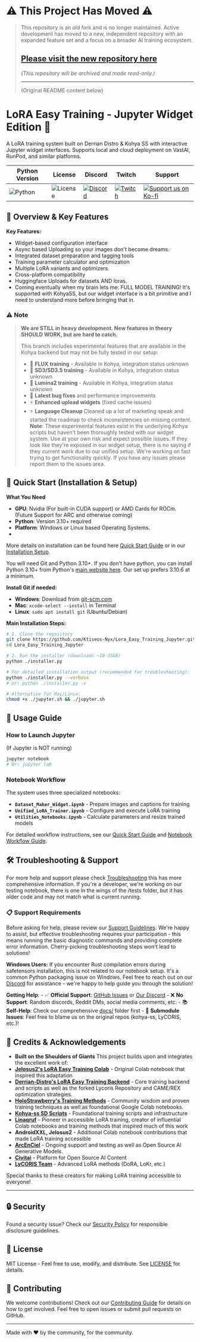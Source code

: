 # ⚠️ This Project Has Moved ⚠️
> This repository is an old fork and is no longer maintained. Active development has moved to a new, independent repository with an expanded feature set and a focus on a broader AI training ecosystem.
>
> ## **[Please visit the new repository here](https://github.com/Ktiseos-Nyx/Ktiseos-Nyx-Trainer)**
>
> *(This repository will be archived and made read-only.)*
>
> ---
>
> (Original README content below)

# LoRA Easy Training - Jupyter Widget Edition 🚀

A LoRA training system built on Derrian Distro & Kohya SS with interactive Jupyter widget interfaces. Supports local and cloud deployment on VastAI, RunPod, and similar platforms.

| Python Version | License | Discord | Twitch | Support |
|---|---|---|---|---|
| ![Python](https://img.shields.io/badge/python-3.10+-blue.svg) | ![License](https://img.shields.io/badge/license-MIT-green.svg) | [![Discord](https://img.shields.io/badge/Discord-Join%20Our%20Server-5865F2?style=for-the-badge&logo=discord)](https://discord.gg/HhBSM9gBY) | [![Twitch](https://img.shields.io/badge/Twitch-Follow%20on%20Twitch-9146FF?logo=twitch&style=for-the-badge)](https://twitch.tv/duskfallcrew) |  <a href="https://ko-fi.com/duskfallcrew" target="_blank"><img src="https://img.shields.io/badge/Support%20us%20on-Ko--Fi-FF5E5B?style=for-the-badge&logo=kofi" alt="Support us on Ko-fi"></a> |

## 🌟 Overview & Key Features

**Key Features:**
- Widget-based configuration interface
- Async based Uploading so your images don't become dreams.
- Integrated dataset preparation and tagging tools
- Training parameter calculator and optimization
- Multiple LoRA variants and optimizers
- Cross-platform compatibility
- Huggingface Uploads for datasets AND loras.
- Coming eventually when my brain lets me: FULL MODEL TRAINING! It's supported with KohyaSS, but our widget interface is a bit primitive and I need to understand more before bringing that in.

### ⚠️ Note

> **We are STILL in heavy development. New features in theory SHOULD WORK, but are hard to catch.**
>
> This branch includes experimental features that are available in the Kohya backend but may not be fully tested in our setup:
> - 🔬 **FLUX training** - Available in Kohya, integration status unknown
> - 🧬 **SD3/SD3.5 training** - Available in Kohya, integration status unknown
> - 🌟 **Lumina2 training** - Available in Kohya, integration status unknown
> - 🔧 **Latest bug fixes** and performance improvements
> - ⚡ **Enhanced upload widgets** (fixed cache issues)
> - ⚡ **Language Cleanup** Cleaned up a lot of marketing speak and started the roadmap to check inconsistencies on missing content.
> **Note**: These experimental features exist in the underlying Kohya scripts but haven't been thoroughly tested with our widget system. Use at your own risk and expect possible issues. If they look like they're exposed in our widget setup, there is no saying if they current work due to our unified setup. We're working on fast trying to get functionality quickly. If you have any issues please report them to the issues area.


## 🚀 Quick Start (Installation & Setup)

**What You Need**

- **GPU**: Nvidia (For built-in CUDA support) or AMD Cards for ROCm. (Future Support for ARC and otherwise coming)
- **Python**: Version 3.10+ required
- **Platform**: Windows or Linux based Operating Systems.
-
More details on installation can be found here [Quick Start Guide](docs/quickstart.md) or in our [Installation Setup](docs/guides/installation.md).

You will need Git and Python 3.10+.
If you don't have python, you can install Python 3.10+ from Python's [main website here](https://www.python.org/downloads/). Our set up prefers 3.10.6 at a minimum.

**Install Git if needed:**
- **Windows**: Download from [git-scm.com](https://git-scm.com/download/win)
- **Mac**: `xcode-select --install` in Terminal
- **Linux**: `sudo apt install git` (Ubuntu/Debian)

**Main Installation Steps:**

```bash
# 1. Clone the repository
git clone https://github.com/Ktiseos-Nyx/Lora_Easy_Training_Jupyter.git
cd Lora_Easy_Training_Jupyter

# 2. Run the installer (downloads ~10-15GB)
python ./installer.py

# For detailed installation output (recommended for troubleshooting):
python ./installer.py --verbose
# or: python ./installer.py -v

# Alternative for Mac/Linux:
chmod +x ./jupyter.sh && ./jupyter.sh
```

## 📖 Usage Guide

### How to Launch Jupyter

(If Jupyter is NOT running)

```bash
jupyter notebook
# Or: jupyter lab
```

### Notebook Workflow

The system uses three specialized notebooks:

- **`Dataset_Maker_Widget.ipynb`** - Prepare images and captions for training
- **`Unified_LoRA_Trainer.ipynb`** - Configure and execute LoRA training
- **`Utilities_Notebooks.ipynb`** - Calculate parameters and resize trained models

For detailed workflow instructions, see our [Quick Start Guide](docs/quickstart.md) and [Notebook Workflow Guide](docs/guides/notebook-workflow.md).

## 🛠️ Troubleshooting & Support

For more help and support please check [Troubleshooting](docs/guides/troubleshooting.md) this has more comprehensive information. If you're a developer, we're working on our testing notebook, there is one in the wings of the /tests folder, but it has older code and may not match what is current running.

### 📋 **Support Requirements**
Before asking for help, please review our [Support Guidelines](docs/guides/troubleshooting.md#support-guidelines--boundaries). We're happy to assist, but effective troubleshooting requires your participation - this means running the basic diagnostic commands and providing complete error information. Cherry-picking troubleshooting steps won't lead to solutions!

**Windows Users:** If you encounter Rust compilation errors during safetensors installation, this is not related to our notebook setup. It's a common Python packaging issue on Windows. Feel free to reach out on our [Discord](https://discord.gg/HhBSM9gBY) for assistance - we're happy to help guide you through the solution!

**Getting Help**:
    - ✅ **Official Support**: [GitHub Issues](https://github.com/Ktiseos-Nyx/Lora_Easy_Training_Jupyter/issues) or [Our Discord](https://discord.gg/HhBSM9gBY)
    - ❌ **No Support**: Random discords, Reddit DMs, social media comments, etc.
    - 📚 **Self-Help**: Check our comprehensive [docs/](https://github.com/Ktiseos-Nyx/Lora_Easy_Training_Jupyter/tree/main/docs) folder first
    - 🎯 **Submodule Issues**: Feel free to blame us on the original repos (kohya-ss, LyCORIS, etc.)!

## 🙏 Credits & Acknowledgements

- **Built on the Shoulders of Giants**
This project builds upon and integrates the excellent work of:
- **[Jelosus2's LoRA Easy Training Colab](https://github.com/Jelosus2/Lora_Easy_Training_Colab)** - Original Colab notebook that inspired this adaptation
- **[Derrian-Distro's LoRA Easy Training Backend](https://github.com/derrian-distro/LoRA_Easy_Training_scripts_Backend)** - Core training backend and scripts as well as the forked Lycoris Repository and CAME/REX optimization strategies.
- **[HoloStrawberry's Training Methods](https://github.com/holostrawberry)** - Community wisdom and proven training techniques as well as foundational Google Colab notebooks.
- **[Kohya-ss SD Scripts](https://github.com/kohya-ss/sd-scripts)** - Foundational training scripts and infrastructure
- **[Linaqruf](https://github.com/Linaqruf)** - Pioneer in accessible LoRA training, creator of influential Colab notebooks and training methods that inspired much of this work
- **AndroidXXL, Jelosus2** - Additional Colab notebook contributions that made LoRA training accessible
- **[ArcEnCiel](https://arcenciel.io/)** - Ongoing support and testing as well as Open Source AI Generative Models.
- **[Civitai](https://civitai.com/)** - Platform for Open Source AI Content
- **[LyCORIS Team](https://github.com/67372a/LyCORIS)** - Advanced LoRA methods (DoRA, LoKr, etc.)

Special thanks to these creators for making LoRA training accessible to everyone!

---

## 🔒 Security

Found a security issue? Check our [Security Policy](SECURITY.md) for responsible disclosure guidelines.

## 📄 License

MIT License - Feel free to use, modify, and distribute. See [LICENSE](LICENSE) for details.

## 🤝 Contributing

We welcome contributions! Check out our [Contributing Guide](CONTRIBUTING.md) for details on how to get involved. Feel free to open issues or submit pull requests on GitHub.

---

Made with ❤️ by the community, for the community.